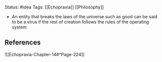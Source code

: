 Status: #idea
Tags: [[Echopraxia]] [[Philosophy]]

* An entity that breaks the laws of the universe such as good can be said to be a virus if the rest of creation follows the rules of the operating system

## References

![[Echopraxia-Chapter-14#^Page-224]]